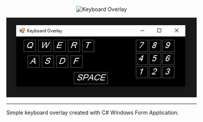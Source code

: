 <p align="center">
  <img src="https://github.com/joaofds/keyboard-overlay/blob/main/Windows/Keyboard%20Overlay.PNG" alt="Keyboard Overlay" />
</p>

![Alt text](Windows/keyboard-overlay.png)

---

Simple keyboard overlay created with C# Windows Form Application.

